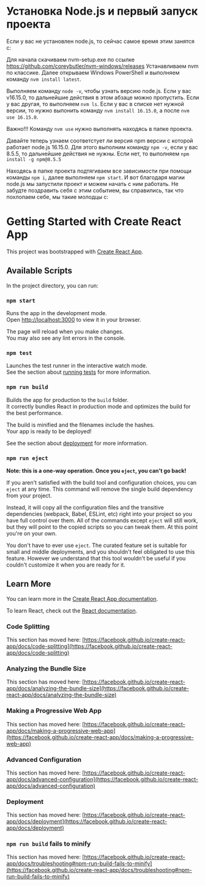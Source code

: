 # Установка Node.js и первый запуск проекта

Если у вас не установлен node.js, то сейчас самое время этим занятся с:

Для начала скачиваем nvm-setup.exe по ссылке https://github.com/coreybutler/nvm-windows/releases
Устанавливаем nvm по классике. Далее открываем Windows PowerShell и выполняем команду `nvm install latest`.

Выполняем команду `node -v`, чтобы узнать версию node.js. Если у вас v16.15.0, то дальнейшие действия в этом абзаце можно пропустить. Если у вас другая, то выполняем `nvm ls`. Если у вас в списке нет нужной версии, то нужно выпонить команду `nvm install 16.15.0`, а после `nvm use 16.15.0`.

Важно!!! Команду `nvm use` нужно выполнять находясь в папке проекта.

Давайте теперь узнаем соответстует ли версия npm версии с которой работает node.js 16.15.0. Для этого выполним команду `npm -v`, если у вас 8.5.5, то дальнейшие действия не нужны. Если нет, то выполняем `npm install -g npm@8.5.5`

Находясь в папке проекта подтягиваем все зависимости при помощи команды `npm i`, далее выполняем `npm start`. И вот благодаря магии node.js мы запустили проект и можем начать с ним работать. Не забудте поздравить себя с этим событием, вы справились, так что похлопаем себе, мы такие молодцы с:


# Getting Started with Create React App

This project was bootstrapped with [Create React App](https://github.com/facebook/create-react-app).

## Available Scripts

In the project directory, you can run:

### `npm start`

Runs the app in the development mode.\
Open [http://localhost:3000](http://localhost:3000) to view it in your browser.

The page will reload when you make changes.\
You may also see any lint errors in the console.

### `npm test`

Launches the test runner in the interactive watch mode.\
See the section about [running tests](https://facebook.github.io/create-react-app/docs/running-tests) for more information.

### `npm run build`

Builds the app for production to the `build` folder.\
It correctly bundles React in production mode and optimizes the build for the best performance.

The build is minified and the filenames include the hashes.\
Your app is ready to be deployed!

See the section about [deployment](https://facebook.github.io/create-react-app/docs/deployment) for more information.

### `npm run eject`

**Note: this is a one-way operation. Once you `eject`, you can't go back!**

If you aren't satisfied with the build tool and configuration choices, you can `eject` at any time. This command will remove the single build dependency from your project.

Instead, it will copy all the configuration files and the transitive dependencies (webpack, Babel, ESLint, etc) right into your project so you have full control over them. All of the commands except `eject` will still work, but they will point to the copied scripts so you can tweak them. At this point you're on your own.

You don't have to ever use `eject`. The curated feature set is suitable for small and middle deployments, and you shouldn't feel obligated to use this feature. However we understand that this tool wouldn't be useful if you couldn't customize it when you are ready for it.

## Learn More

You can learn more in the [Create React App documentation](https://facebook.github.io/create-react-app/docs/getting-started).

To learn React, check out the [React documentation](https://reactjs.org/).

### Code Splitting

This section has moved here: [https://facebook.github.io/create-react-app/docs/code-splitting](https://facebook.github.io/create-react-app/docs/code-splitting)

### Analyzing the Bundle Size

This section has moved here: [https://facebook.github.io/create-react-app/docs/analyzing-the-bundle-size](https://facebook.github.io/create-react-app/docs/analyzing-the-bundle-size)

### Making a Progressive Web App

This section has moved here: [https://facebook.github.io/create-react-app/docs/making-a-progressive-web-app](https://facebook.github.io/create-react-app/docs/making-a-progressive-web-app)

### Advanced Configuration

This section has moved here: [https://facebook.github.io/create-react-app/docs/advanced-configuration](https://facebook.github.io/create-react-app/docs/advanced-configuration)

### Deployment

This section has moved here: [https://facebook.github.io/create-react-app/docs/deployment](https://facebook.github.io/create-react-app/docs/deployment)

### `npm run build` fails to minify

This section has moved here: [https://facebook.github.io/create-react-app/docs/troubleshooting#npm-run-build-fails-to-minify](https://facebook.github.io/create-react-app/docs/troubleshooting#npm-run-build-fails-to-minify)
